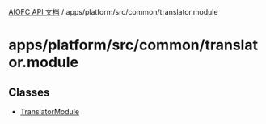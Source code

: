 [AIOFC API 文档](../../../../../index.md) / apps/platform/src/common/translator.module

# apps/platform/src/common/translator.module

## Classes

- [TranslatorModule](classes/TranslatorModule.md)
